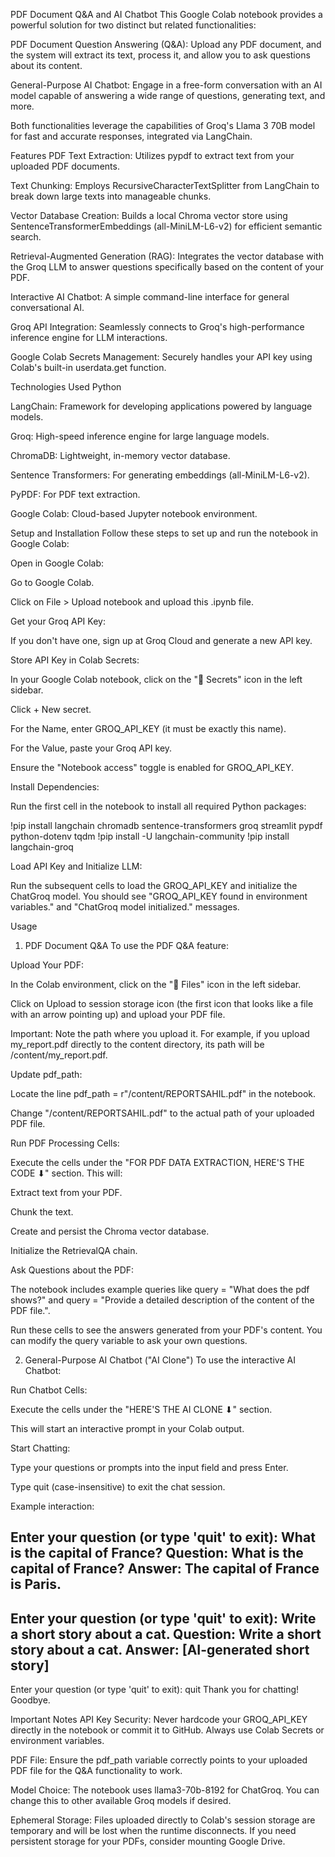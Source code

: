 PDF Document Q&A and AI Chatbot
This Google Colab notebook provides a powerful solution for two distinct but related functionalities:

PDF Document Question Answering (Q&A): Upload any PDF document, and the system will extract its text, process it, and allow you to ask questions about its content.

General-Purpose AI Chatbot: Engage in a free-form conversation with an AI model capable of answering a wide range of questions, generating text, and more.

Both functionalities leverage the capabilities of Groq's Llama 3 70B model for fast and accurate responses, integrated via LangChain.

Features
PDF Text Extraction: Utilizes pypdf to extract text from your uploaded PDF documents.

Text Chunking: Employs RecursiveCharacterTextSplitter from LangChain to break down large texts into manageable chunks.

Vector Database Creation: Builds a local Chroma vector store using SentenceTransformerEmbeddings (all-MiniLM-L6-v2) for efficient semantic search.

Retrieval-Augmented Generation (RAG): Integrates the vector database with the Groq LLM to answer questions specifically based on the content of your PDF.

Interactive AI Chatbot: A simple command-line interface for general conversational AI.

Groq API Integration: Seamlessly connects to Groq's high-performance inference engine for LLM interactions.

Google Colab Secrets Management: Securely handles your API key using Colab's built-in userdata.get function.

Technologies Used
Python

LangChain: Framework for developing applications powered by language models.

Groq: High-speed inference engine for large language models.

ChromaDB: Lightweight, in-memory vector database.

Sentence Transformers: For generating embeddings (all-MiniLM-L6-v2).

PyPDF: For PDF text extraction.

Google Colab: Cloud-based Jupyter notebook environment.

Setup and Installation
Follow these steps to set up and run the notebook in Google Colab:

Open in Google Colab:

Go to Google Colab.

Click on File > Upload notebook and upload this .ipynb file.

Get your Groq API Key:

If you don't have one, sign up at Groq Cloud and generate a new API key.

Store API Key in Colab Secrets:

In your Google Colab notebook, click on the "🔑 Secrets" icon in the left sidebar.

Click + New secret.

For the Name, enter GROQ_API_KEY (it must be exactly this name).

For the Value, paste your Groq API key.

Ensure the "Notebook access" toggle is enabled for GROQ_API_KEY.

Install Dependencies:

Run the first cell in the notebook to install all required Python packages:

!pip install langchain chromadb sentence-transformers groq streamlit pypdf python-dotenv tqdm
!pip install -U langchain-community
!pip install langchain-groq

Load API Key and Initialize LLM:

Run the subsequent cells to load the GROQ_API_KEY and initialize the ChatGroq model. You should see "GROQ_API_KEY found in environment variables." and "ChatGroq model initialized." messages.

Usage
1. PDF Document Q&A
To use the PDF Q&A feature:

Upload Your PDF:

In the Colab environment, click on the "📁 Files" icon in the left sidebar.

Click on Upload to session storage icon (the first icon that looks like a file with an arrow pointing up) and upload your PDF file.

Important: Note the path where you upload it. For example, if you upload my_report.pdf directly to the content directory, its path will be /content/my_report.pdf.

Update pdf_path:

Locate the line pdf_path = r"/content/REPORTSAHIL.pdf" in the notebook.

Change "/content/REPORTSAHIL.pdf" to the actual path of your uploaded PDF file.

Run PDF Processing Cells:

Execute the cells under the "FOR PDF DATA EXTRACTION, HERE'S THE CODE ⬇" section. This will:

Extract text from your PDF.

Chunk the text.

Create and persist the Chroma vector database.

Initialize the RetrievalQA chain.

Ask Questions about the PDF:

The notebook includes example queries like query = "What does the pdf shows?" and query = "Provide a detailed description of the content of the PDF file.".

Run these cells to see the answers generated from your PDF's content. You can modify the query variable to ask your own questions.

2. General-Purpose AI Chatbot ("AI Clone")
To use the interactive AI Chatbot:

Run Chatbot Cells:

Execute the cells under the "HERE'S THE AI CLONE ⬇" section.

This will start an interactive prompt in your Colab output.

Start Chatting:

Type your questions or prompts into the input field and press Enter.

Type quit (case-insensitive) to exit the chat session.

Example interaction:

Enter your question (or type 'quit' to exit): What is the capital of France?
Question: What is the capital of France?
Answer: The capital of France is Paris.
------------------------------
Enter your question (or type 'quit' to exit): Write a short story about a cat.
Question: Write a short story about a cat.
Answer: [AI-generated short story]
------------------------------
Enter your question (or type 'quit' to exit): quit
Thank you for chatting! Goodbye.

Important Notes
API Key Security: Never hardcode your GROQ_API_KEY directly in the notebook or commit it to GitHub. Always use Colab Secrets or environment variables.

PDF File: Ensure the pdf_path variable correctly points to your uploaded PDF file for the Q&A functionality to work.

Model Choice: The notebook uses llama3-70b-8192 for ChatGroq. You can change this to other available Groq models if desired.

Ephemeral Storage: Files uploaded directly to Colab's session storage are temporary and will be lost when the runtime disconnects. If you need persistent storage for your PDFs, consider mounting Google Drive.
